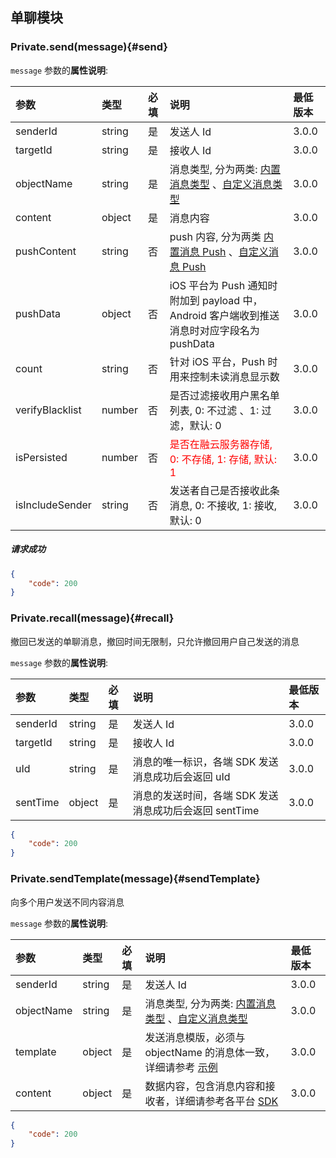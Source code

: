 ## 单聊模块

### Private.send(message){#send}

`message` 参数的**属性说明**:

| 参数   	 		|	类型		| 必填	| 说明 							|最低版本	|
| :----------------	|:--------	|:-----	|:------------------------------|:----- |
| senderId	  		| string 	| 	是 	| 发送人 Id| 3.0.0 |
| targetId	  		| string 	| 	是 	| 接收人 Id| 3.0.0 |
| objectName 		| string 	| 	是 	| 消息类型, 分为两类: [内置消息类型](../GLOSSARY.md#inner-message) 、[自定义消息类型](../GLOSSARY.md#custom-message) | 3.0.0 |
| content 			| object 	| 	是 	| 消息内容| 3.0.0 |
| pushContent		| string 	| 	否 	| push 内容, 分为两类 [内置消息 Push](../GLOSSARY.md#inner-message-push) 、[自定义消息 Push](../GLOSSARY.md#custom-message-push) | 3.0.0 |
| pushData 			| object 	| 	否 	| iOS 平台为 Push 通知时附加到 payload 中，Android 客户端收到推送消息时对应字段名为 pushData| 3.0.0 |
| count 			| string 	| 	否 	| 针对 iOS 平台，Push 时用来控制未读消息显示数 | 3.0.0 |
| verifyBlacklist 	| number 	| 	否 	| 是否过滤接收用户黑名单列表, 0: 不过滤 、1: 过滤，默认: 0 | 3.0.0 |
| isPersisted 		| number 	| 	否 	| <span style="color:red;">是否在融云服务器存储, 0: 不存储, 1: 存储, 默认: 1 </span>| 3.0.0 |
| isIncludeSender 	| string 	| 	否 	| 发送者自己是否接收此条消息, 0: 不接收, 1: 接收, 默认: 0| 3.0.0 |

##### 请求成功

```json
{
    "code": 200
}
```

### Private.recall(message){#recall}

撤回已发送的单聊消息，撤回时间无限制，只允许撤回用户自己发送的消息

`message` 参数的**属性说明**:

| 参数   	 		|	类型		| 必填	| 说明 							|最低版本	|
| :----------------	|:--------	|:-----	|:------------------------------|:----- |
| senderId	  		| string 	| 	是 	| 发送人 Id| 3.0.0 |
| targetId	  		| string 	| 	是 	| 接收人 Id| 3.0.0 |
| uId 				| string 	| 	是 	| 消息的唯一标识，各端 SDK 发送消息成功后会返回 uId  | 3.0.0 |
| sentTime 			| object 	| 	是 	| 消息的发送时间，各端 SDK 发送消息成功后会返回 sentTime| 3.0.0 |

```json
{
    "code": 200
}
```

### Private.sendTemplate(message){#sendTemplate}

向多个用户发送不同内容消息

`message` 参数的**属性说明**:

| 参数   	 		|	类型		| 必填	| 说明 							|最低版本	|
| :----------------	|:--------	|:-----	|:------------------------------|:----- |
| senderId	  		| string 	| 	是 	| 发送人 Id| 3.0.0 |
| objectName  		| string 	| 	是 	| 消息类型, 分为两类: [内置消息类型](../GLOSSARY.md#inner-message) 、[自定义消息类型](../GLOSSARY.md#custom-message) | 3.0.0 |
| template 			| object 	| 	是 	| 发送消息模版，必须与 objectName 的消息体一致，详细请参考 [示例](../README.md#server-sdk)  | 3.0.0 |
| content 			| object 	| 	是 	| 数据内容，包含消息内容和接收者，详细请参考各平台 [SDK](../README.md)| 3.0.0 |

```json
{
    "code": 200
}
```
